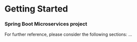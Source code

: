 # Getting Started

### Spring Boot Microservices project

For further reference, please consider the following sections: ...
